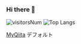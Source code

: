### Hi there 👋
![visitorsNum](https://count.getloli.com/get/@trimscash "visitorrrrrrrrrrrrs")
![Top Langs](https://github-readme-stats.vercel.app/api/top-langs/?username=trimscash&layout=compact)

[MyQiita](https://qiita.com/trimscash)
<red>デフォルト</red>
